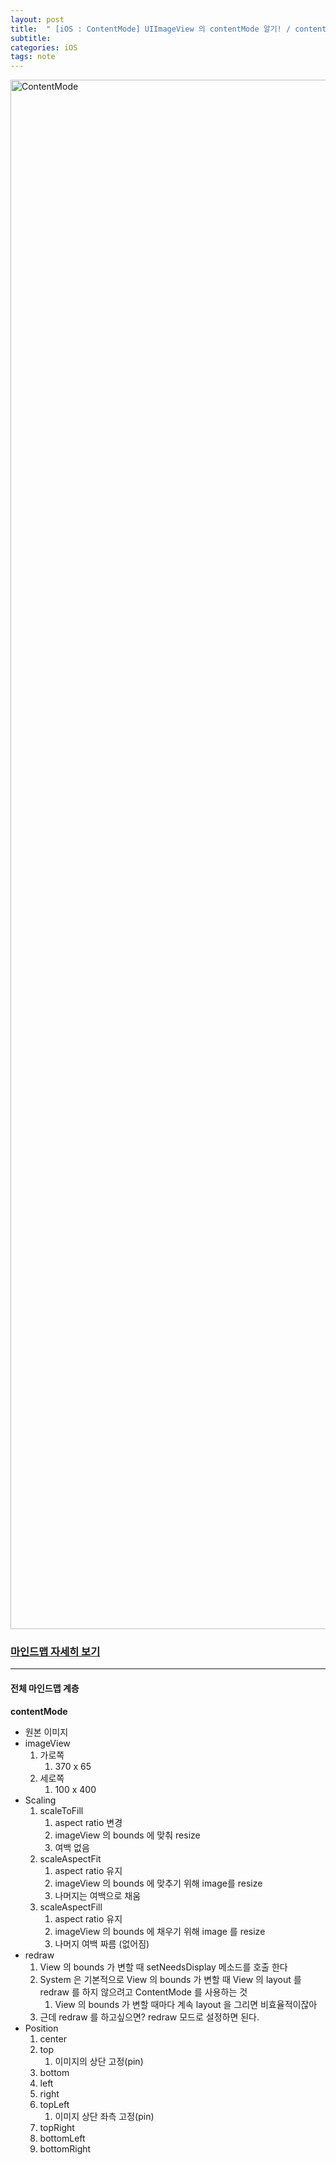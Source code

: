 ```yaml
---
layout: post
title:  " [iOS : ContentMode] UIImageView 의 contentMode 알기! / contentMode 로 image layout 결정하기! "
subtitle:
categories: iOS
tags: note
---
```


<img width="2479" alt="ContentMode" src="https://user-images.githubusercontent.com/38423205/60062311-9fb3d580-9733-11e9-9678-5e5539534b91.png">

### [마인드맵 자세히 보기](https://github.com/changSic/Task/files/3323152/ContentModePdf.pdf)

---

#### **전체 마인드맵 계층**

**contentMode**

*  원본 이미지
*  imageView
    1.  가로쪽
        1.  370 x 65
    2.  세로쪽
        1.  100 x 400
*  Scaling
    1.  scaleToFill
        1.  aspect ratio 변경
        2.  imageView 의 bounds 에 맞춰 resize
        3.  여백 없음
    2.  scaleAspectFit
        1.  aspect ratio 유지
        2.  imageView 의 bounds 에 맞추기 위해 image를 resize
        3.  나머지는 여백으로 채움
    3.  scaleAspectFill
        1.  aspect ratio 유지
        2.  imageView 의 bounds 에 채우기 위해 image 를 resize
        3.  나머지 여백 짜름 (없어짐)
*  redraw
    1.  View 의 bounds 가 변할 때 setNeedsDisplay 메소드를 호출 한다
    2.  System 은 기본적으로 View 의 bounds 가 변할 때 View 의 layout 를 redraw 를 하지 않으려고 ContentMode 를 사용하는 것
        1.  View 의 bounds 가 변할 때마다 계속 layout 을 그리면 비효율적이잖아
    3.  근데 redraw 를 하고싶으면? redraw 모드로 설정하면 된다.
*  Position
    1.  center
    2.  top
        1.  이미지의 상단 고정(pin)
    3.  bottom
    4.  left
    5.  right
    6.  topLeft
        1.  이미지 상단 좌측 고정(pin)
    7.  topRight
    8.  bottomLeft
    9.  bottomRight
